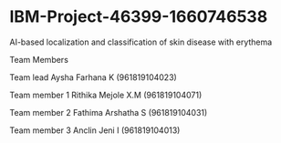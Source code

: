 # IBM-Project-46399-1660746538
AI-based localization and classification of skin disease with erythema

Team Members

Team lead 	        Aysha Farhana K	     (961819104023)

Team member 1	      Rithika Mejole X.M	 (961819104071)

Team member 2	      Fathima Arshatha S	 (961819104031)

Team member 3	      Anclin Jeni I	      (961819104013)

  
